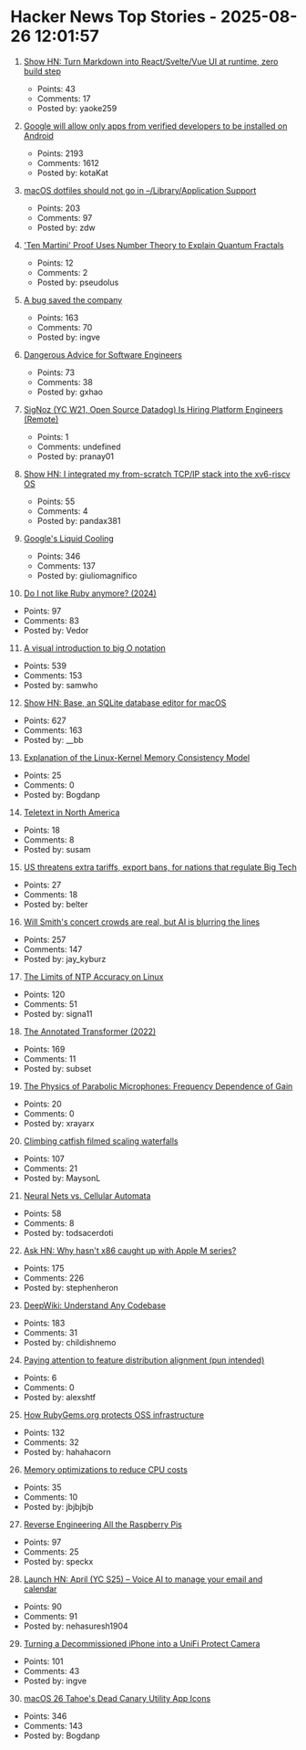 # Hacker News Top Stories - 2025-08-26 12:01:57

1. [Show HN: Turn Markdown into React/Svelte/Vue UI at runtime, zero build step](https://markdown-ui.com/)
   - Points: 43
   - Comments: 17
   - Posted by: yaoke259

2. [Google will allow only apps from verified developers to be installed on Android](https://9to5google.com/2025/08/25/android-apps-developer-verification/)
   - Points: 2193
   - Comments: 1612
   - Posted by: kotaKat

3. [macOS dotfiles should not go in –/Library/Application Support](https://becca.ooo/blog/macos-dotfiles/)
   - Points: 203
   - Comments: 97
   - Posted by: zdw

4. ['Ten Martini' Proof Uses Number Theory to Explain Quantum Fractals](https://www.quantamagazine.org/ten-martini-proof-uses-number-theory-to-explain-quantum-fractals-20250825/)
   - Points: 12
   - Comments: 2
   - Posted by: pseudolus

5. [A bug saved the company](https://weblog.rogueamoeba.com/2025/08/21/when-a-bug-saved-the-company/)
   - Points: 163
   - Comments: 70
   - Posted by: ingve

6. [Dangerous Advice for Software Engineers](https://www.seangoedecke.com/dangerous-advice/)
   - Points: 73
   - Comments: 38
   - Posted by: gxhao

7. [SigNoz (YC W21, Open Source Datadog) Is Hiring Platform Engineers (Remote)](https://jobs.ashbyhq.com/SigNoz/01ebd081-db0c-4eec-8a8b-e346bc3f14a7)
   - Points: 1
   - Comments: undefined
   - Posted by: pranay01

8. [Show HN: I integrated my from-scratch TCP/IP stack into the xv6-riscv OS](https://github.com/pandax381/xv6-riscv-net)
   - Points: 55
   - Comments: 4
   - Posted by: pandax381

9. [Google's Liquid Cooling](https://chipsandcheese.com/p/googles-liquid-cooling-at-hot-chips)
   - Points: 346
   - Comments: 137
   - Posted by: giuliomagnifico

10. [Do I not like Ruby anymore? (2024)](https://sgt.hootr.club/molten-matter/maybe-i-like-python-now/)
   - Points: 97
   - Comments: 83
   - Posted by: Vedor

11. [A visual introduction to big O notation](https://samwho.dev/big-o/)
   - Points: 539
   - Comments: 153
   - Posted by: samwho

12. [Show HN: Base, an SQLite database editor for macOS](https://menial.co.uk/base/)
   - Points: 627
   - Comments: 163
   - Posted by: __bb

13. [Explanation of the Linux-Kernel Memory Consistency Model](https://raw.githubusercontent.com/torvalds/linux/refs/heads/master/tools/memory-model/Documentation/explanation.txt)
   - Points: 25
   - Comments: 0
   - Posted by: Bogdanp

14. [Teletext in North America](https://computer.rip/2025-08-25-teletext-in-north-america.html)
   - Points: 18
   - Comments: 8
   - Posted by: susam

15. [US threatens extra tariffs, export bans, for nations that regulate Big Tech](https://www.theregister.com/2025/08/26/trump_tech_tax_threat/)
   - Points: 27
   - Comments: 18
   - Posted by: belter

16. [Will Smith's concert crowds are real, but AI is blurring the lines](https://waxy.org/2025/08/will-smiths-concert-crowds-were-real-but-ai-is-blurring-the-lines/)
   - Points: 257
   - Comments: 147
   - Posted by: jay_kyburz

17. [The Limits of NTP Accuracy on Linux](https://scottstuff.net/posts/2025/05/19/ntp-limits/)
   - Points: 120
   - Comments: 51
   - Posted by: signa11

18. [The Annotated Transformer (2022)](https://nlp.seas.harvard.edu/annotated-transformer/)
   - Points: 169
   - Comments: 11
   - Posted by: subset

19. [The Physics of Parabolic Microphones: Frequency Dependence of Gain](https://legallyblindbirding.net/2023/10/13/frequency-dependence-of-parabolic-microphone-gain/)
   - Points: 20
   - Comments: 0
   - Posted by: xrayarx

20. [Climbing catfish filmed scaling waterfalls](https://www.science.org/content/article/thousands-climbing-catfish-filmed-scaling-waterfalls)
   - Points: 107
   - Comments: 21
   - Posted by: MaysonL

21. [Neural Nets vs. Cellular Automata](https://www.nets-vs-automata.net/)
   - Points: 58
   - Comments: 8
   - Posted by: todsacerdoti

22. [Ask HN: Why hasn't x86 caught up with Apple M series?](undefined)
   - Points: 175
   - Comments: 226
   - Posted by: stephenheron

23. [DeepWiki: Understand Any Codebase](https://www.aitidbits.ai/p/deepwiki)
   - Points: 183
   - Comments: 31
   - Posted by: childishnemo

24. [Paying attention to feature distribution alignment (pun intended)](https://alexshtf.github.io/2025/08/19/Orthogonality.html)
   - Points: 6
   - Comments: 0
   - Posted by: alexshtf

25. [How RubyGems.org protects OSS infrastructure](https://blog.rubygems.org/2025/08/25/rubygems-security-response.html)
   - Points: 132
   - Comments: 32
   - Posted by: hahahacorn

26. [Memory optimizations to reduce CPU costs](https://ayende.com/blog/203011-A/memory-optimizations-to-reduce-cpu-costs)
   - Points: 35
   - Comments: 10
   - Posted by: jbjbjbjb

27. [Reverse Engineering All the Raspberry Pis](https://www.jeffgeerling.com/blog/2025/reverse-engineering-all-raspberry-pis)
   - Points: 97
   - Comments: 25
   - Posted by: speckx

28. [Launch HN: April (YC S25) – Voice AI to manage your email and calendar](undefined)
   - Points: 90
   - Comments: 91
   - Posted by: nehasuresh1904

29. [Turning a Decommissioned iPhone into a UniFi Protect Camera](https://www.caseyliss.com/2025/8/15/a-rube-goldberg-camera)
   - Points: 101
   - Comments: 43
   - Posted by: ingve

30. [macOS 26 Tahoe's Dead Canary Utility App Icons](https://daringfireball.net/2025/08/macos_26_tahoes_dead_canary_utility_app_icons)
   - Points: 346
   - Comments: 143
   - Posted by: Bogdanp

